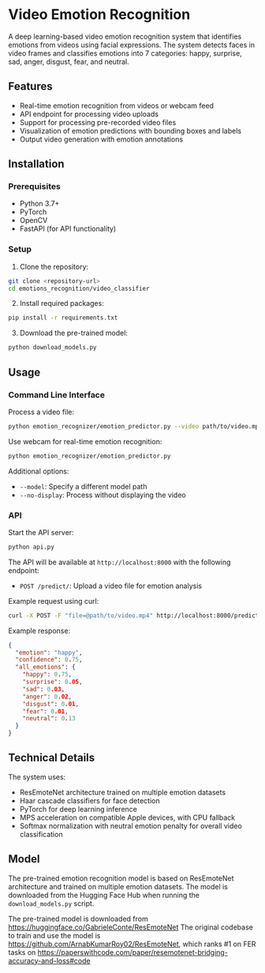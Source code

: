 # Video Emotion Recognition

A deep learning-based video emotion recognition system that identifies emotions from videos using facial expressions. The system detects faces in video frames and classifies emotions into 7 categories: happy, surprise, sad, anger, disgust, fear, and neutral.

## Features

- Real-time emotion recognition from videos or webcam feed
- API endpoint for processing video uploads
- Support for processing pre-recorded video files
- Visualization of emotion predictions with bounding boxes and labels
- Output video generation with emotion annotations

## Installation

### Prerequisites

- Python 3.7+
- PyTorch
- OpenCV
- FastAPI (for API functionality)

### Setup

1. Clone the repository:
```bash
git clone <repository-url>
cd emotions_recognition/video_classifier
```

2. Install required packages:
```bash
pip install -r requirements.txt
```

3. Download the pre-trained model:
```bash
python download_models.py
```

## Usage

### Command Line Interface

Process a video file:
```bash
python emotion_recognizer/emotion_predictor.py --video path/to/video.mp4 --output path/to/output.mp4
```

Use webcam for real-time emotion recognition:
```bash
python emotion_recognizer/emotion_predictor.py
```

Additional options:
- `--model`: Specify a different model path
- `--no-display`: Process without displaying the video

### API

Start the API server:
```bash
python api.py
```

The API will be available at `http://localhost:8000` with the following endpoint:
- `POST /predict/`: Upload a video file for emotion analysis

Example request using curl:
```bash
curl -X POST -F "file=@path/to/video.mp4" http://localhost:8000/predict/
```

Example response:
```json
{
  "emotion": "happy",
  "confidence": 0.75,
  "all_emotions": {
    "happy": 0.75,
    "surprise": 0.05,
    "sad": 0.03,
    "anger": 0.02,
    "disgust": 0.01,
    "fear": 0.01,
    "neutral": 0.13
  }
}
```

## Technical Details

The system uses:
- ResEmoteNet architecture trained on multiple emotion datasets
- Haar cascade classifiers for face detection
- PyTorch for deep learning inference
- MPS acceleration on compatible Apple devices, with CPU fallback
- Softmax normalization with neutral emotion penalty for overall video classification

## Model

The pre-trained emotion recognition model is based on ResEmoteNet architecture and trained on multiple emotion datasets. The model is downloaded from the Hugging Face Hub when running the `download_models.py` script.

The pre-trained model is downloaded from https://huggingface.co/GabrieleConte/ResEmoteNet
The original codebase to train and use the model is https://github.com/ArnabKumarRoy02/ResEmoteNet, which ranks #1 on FER tasks on https://paperswithcode.com/paper/resemotenet-bridging-accuracy-and-loss#code

